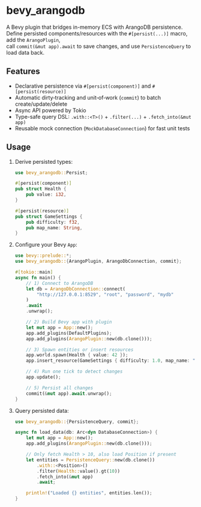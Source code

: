 # bevy_arangodb

A Bevy plugin that bridges in-memory ECS with ArangoDB persistence.  
Define persisted components/resources with the `#[persist(...)]` macro, add the `ArangoPlugin`,  
call `commit(&mut app).await` to save changes, and use `PersistenceQuery` to load data back.

## Features

- Declarative persistence via `#[persist(component)]` and `#[persist(resource)]`
- Automatic dirty‐tracking and unit‐of‐work (`commit`) to batch create/update/delete
- Async API powered by Tokio
- Type-safe query DSL: `.with::<T>()` + `.filter(...)` + `.fetch_into(&mut app)`
- Reusable mock connection (`MockDatabaseConnection`) for fast unit tests

## Usage

1. Derive persisted types:

    ```rust
    use bevy_arangodb::Persist;

    #[persist(component)]
    pub struct Health {
        pub value: i32,
    }

    #[persist(resource)]
    pub struct GameSettings {
        pub difficulty: f32,
        pub map_name: String,
    }
    ```

2. Configure your Bevy `App`:

    ```rust
    use bevy::prelude::*;
    use bevy_arangodb::{ArangoPlugin, ArangoDbConnection, commit};

    #[tokio::main]
    async fn main() {
        // 1) Connect to ArangoDB
        let db = ArangoDbConnection::connect(
            "http://127.0.0.1:8529", "root", "password", "mydb"
        )
        .await
        .unwrap();

        // 2) Build Bevy app with plugin
        let mut app = App::new();
        app.add_plugins(DefaultPlugins);
        app.add_plugins(ArangoPlugin::new(db.clone()));

        // 3) Spawn entities or insert resources
        app.world.spawn(Health { value: 42 });
        app.insert_resource(GameSettings { difficulty: 1.0, map_name: "level1".into() });

        // 4) Run one tick to detect changes
        app.update();

        // 5) Persist all changes
        commit(&mut app).await.unwrap();
    }
    ```

3. Query persisted data:

    ```rust
    use bevy_arangodb::{PersistenceQuery, commit};

    async fn load_data(db: Arc<dyn DatabaseConnection>) {
        let mut app = App::new();
        app.add_plugins(ArangoPlugin::new(db.clone()));

        // Only fetch Health > 10, also load Position if present
        let entities = PersistenceQuery::new(db.clone())
            .with::<Position>()
            .filter(Health::value().gt(10))
            .fetch_into(&mut app)
            .await;

        println!("Loaded {} entities", entities.len());
    }
    ```